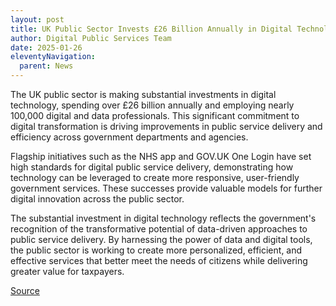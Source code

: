 ```yaml
---
layout: post
title: UK Public Sector Invests £26 Billion Annually in Digital Technology
author: Digital Public Services Team
date: 2025-01-26
eleventyNavigation:
  parent: News
---
```


The UK public sector is making substantial investments in digital technology, spending over £26 billion annually and employing nearly 100,000 digital and data professionals. This significant commitment to digital transformation is driving improvements in public service delivery and efficiency across government departments and agencies.

Flagship initiatives such as the NHS app and GOV.UK One Login have set high standards for digital public service delivery, demonstrating how technology can be leveraged to create more responsive, user-friendly government services. These successes provide valuable models for further digital innovation across the public sector.

The substantial investment in digital technology reflects the government's recognition of the transformative potential of data-driven approaches to public service delivery. By harnessing the power of data and digital tools, the public sector is working to create more personalized, efficient, and effective services that better meet the needs of citizens while delivering greater value for taxpayers.

[Source](https://www.gov.uk/government/publications/state-of-digital-government-review/state-of-digital-government-review)
